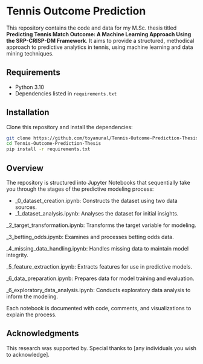 # Tennis Outcome Prediction

This repository contains the code and data for my M.Sc. thesis titled **Predicting Tennis Match Outcome: A Machine Learning Approach Using the SRP-CRISP-DM Framework**. It aims to provide a structured, methodical approach to predictive analytics in tennis, using machine learning and data mining techniques.

## Requirements

- Python 3.10
- Dependencies listed in `requirements.txt`

## Installation

Clone this repository and install the dependencies:

```bash
git clone https://github.com/toyanunal/Tennis-Outcome-Prediction-Thesis.git
cd Tennis-Outcome-Prediction-Thesis
pip install -r requirements.txt
```

## Overview

The repository is structured into Jupyter Notebooks that sequentially take you through the stages of the predictive modeling process:

- _0_dataset_creation.ipynb: Constructs the dataset using two data sources.
- _1_dataset_analysis.ipynb: Analyses the dataset for initial insights.

_2_target_transformation.ipynb: Transforms the target variable for modeling.

_3_betting_odds.ipynb: Examines and processes betting odds data.

_4_missing_data_handling.ipynb: Handles missing data to maintain model integrity.

_5_feature_extraction.ipynb: Extracts features for use in predictive models.

_6_data_preparation.ipynb: Prepares data for model training and evaluation.

_6_exploratory_data_analysis.ipynb: Conducts exploratory data analysis to inform the modeling.

Each notebook is documented with code, comments, and visualizations to explain the process.

## Acknowledgments

This research was supported by. Special thanks to [any individuals you wish to acknowledge].
